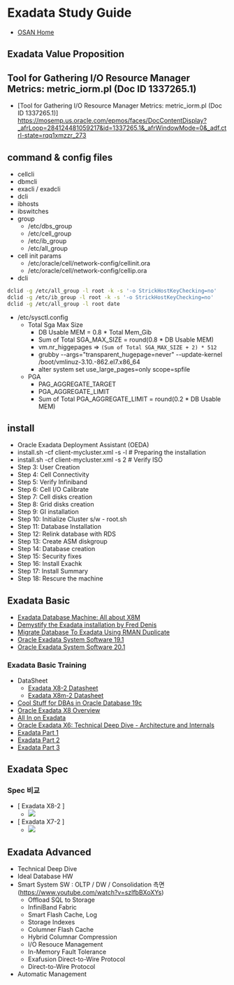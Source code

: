 # Exadata Study Guide
* [OSAN Home](https://login.oracle.com/oamfed/idp/initiatesso?providerid=https://sso.netexam.com/sp)
## Exadata Value Proposition
## Tool for Gathering I/O Resource Manager Metrics: metric_iorm.pl (Doc ID 1337265.1) 
* [Tool for Gathering I/O Resource Manager Metrics: metric_iorm.pl (Doc ID 1337265.1)] https://mosemp.us.oracle.com/epmos/faces/DocContentDisplay?_afrLoop=284124481059217&id=1337265.1&_afrWindowMode=0&_adf.ctrl-state=rqq1xmzzr_273
## command & config files
* cellcli
* dbmcli
* exacli / exadcli
* dcli
* ibhosts
* ibswitches
* group
  * /etc/dbs_group
  * /etc/cell_group
  * /etc/ib_group
  * /etc/all_group
* cell init params
  * /etc/oracle/cell/network-config/cellinit.ora
  * /etc/oracle/cell/network-config/cellip.ora
* dcli
```bash
dclid -g /etc/all_group -l root -k -s '-o StrickHostKeyChecking=no'
dclid -g /etc/ib_group -l root -k -s '-o StrickHostKeyChecking=no'
dclid -g /etc/all_group -l root date

```
* /etc/sysctl.config
  * Total Sga Max Size 
    * DB Usable MEM = 0.8 * Total Mem_Gib
    * Sum of Total SGA_MAX_SIZE = round(0.8 * DB Usable MEM) 
    * vm.nr_higgepages => ``(Sum of Total SGA_MAX_SIZE + 2) * 512``
    * grubby --args="transparent_hugepage=never" --update-kernel /boot/vmlinuz-3.10.-862.el7.x86_64
    * alter system set use_large_pages=only scope=spfile
  * PGA 
    * PAG_AGGREGATE_TARGET
    * PGA_AGGREGATE_LIMIT
    * Sum of Total PGA_AGGREGATE_LIMIT = round(0.2 * DB Usable MEM)
## install
* Oracle Exadata Deployment Assistant (OEDA)
* install.sh -cf client-mycluster.xml -s -l # Preparing the installation
* install.sh -cf client-mycluster.xml -s 2  # Verify ISO
* Step 3: User Creation
* Step 4:  Cell Connectivity
* Step 5:  Verify Infiniband
* Step 6:  Cell I/O Calibrate
* Step 7: Cell disks creation
* Step 8: Grid disks creation
* Step 9: GI installation
* Step 10: Initialize Cluster s/w - root.sh
* Step 11: Database Installation
* Step 12: Relink database with RDS 
* Step 13: Create ASM diskgroup
* Step 14: Database creation
* Step 15: Security fixes
* Step 16: Install Exachk
* Step 17: Install Summary
* Step 18: Rescure the machine

## Exadata Basic
* [Exadata Database Machine: All about X8M](https://www.youtube.com/watch?v=7HKHKExdR5I)
* [Demystify the Exadata installation by Fred Denis](https://www.youtube.com/watch?v=hoS5w_xBsf4)
* [Migrate Database To Exadata Using RMAN Duplicate](https://www.youtube.com/watch?v=UJH06IVPHE4)
* [Oracle Exadata System Software 19.1](https://www.youtube.com/watch?v=-5vCFhJ2wFY)
* [Oracle Exadata System Software 20.1](https://www.youtube.com/watch?v=Uf2ee_7C4Yo&t=3s)
### Exadata Basic Training
* DataSheet
  * [Exadata X8-2 Datasheet](https://www.oracle.com/technetwork/database/exadata/exadata-x8-2-ds-5444350.pdf)
  * [Exadata X8m-2 Datasheet](https://www.oracle.com/a/ocom/docs/engineered-systems/exadata/exadata-x8m-2-ds.pdf)
* [Cool Stuff for DBAs in Oracle Database 19c](https://www.youtube.com/watch?v=EVPNyL2vAVI)
* [Oracle Exadata X8 Overview](https://www.youtube.com/watch?v=szlfbBXoXYs)
* [All In on Exadata](https://www.youtube.com/watch?v=njymzhD0oHE)
* [Oracle Exadata X6: Technical Deep Dive - Architecture and Internals](https://www.youtube.com/watch?v=8UmNxrohsTQ&list=PLEVmh4UjbWxNRth74cbl6DZwa9m8X3UvZ)
* [Exadata Part 1](https://www.youtube.com/watch?v=CfNLB65w8Fc&list=PLEVmh4UjbWxNRth74cbl6DZwa9m8X3UvZ&index=2)
* [Exadata Part 2](https://www.youtube.com/watch?v=301EPKUdPyY&list=PLEVmh4UjbWxNRth74cbl6DZwa9m8X3UvZ&index=3)
* [Exadata Part 3](https://i.ytimg.com/vi/p-tM0MDmbqg/hqdefault.jpg?sqp=-oaymwEYCKgBEF5IVfKriqkDCwgBFQAAiEIYAXAB&rs=AOn4CLDWn39gKG7Hz7dao1x2vRyUFOlJzA)
## Exadata Spec
### Spec 비교
* [ Exadata X8-2 ]
  * ![](https://img1.daumcdn.net/thumb/R1280x0/?scode=mtistory2&fname=https%3A%2F%2Fblog.kakaocdn.net%2Fdn%2Fkxl0B%2Fbtqv15RP0RH%2FqOdKfAvtJ7nvJkKyZDMTQk%2Fimg.png)
* [ Exadata X7-2 ]
  * ![](https://img1.daumcdn.net/thumb/R1280x0/?scode=mtistory2&fname=https%3A%2F%2Fblog.kakaocdn.net%2Fdn%2Fbm2KRs%2Fbtqv4PNQyBc%2FGXikGCbQVKzVR11j3sdYRK%2Fimg.png)
## Exadata Advanced
* Technical Deep Dive
* Ideal Database HW
* Smart System SW : OLTP / DW / Consolidation 측면 (https://www.youtube.com/watch?v=szlfbBXoXYs)
  * Offload SQL to Storage
  * InfiniBand Fabric
  * Smart Flash Cache, Log
  * Storage Indexes
  * Columner Flash Cache
  * Hybrid Columnar Compression
  * I/O Resouce Management
  * In-Memory Fault Tolerance
  * Exafusion Direct-to-Wire Protocol
  * Direct-to-Wire Protocol
* Automatic Management
